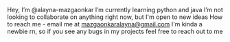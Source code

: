 Hey, I’m @alayna-mazgaonkar
I’m currently learning python and java
I’m not looking to collaborate on anything right now, but I'm open to new ideas
How to reach me - email me at mazgaonkaralayna@gmail.com
I'm kinda a newbie rn, so if you see any bugs in my projects feel free to reach out to me
